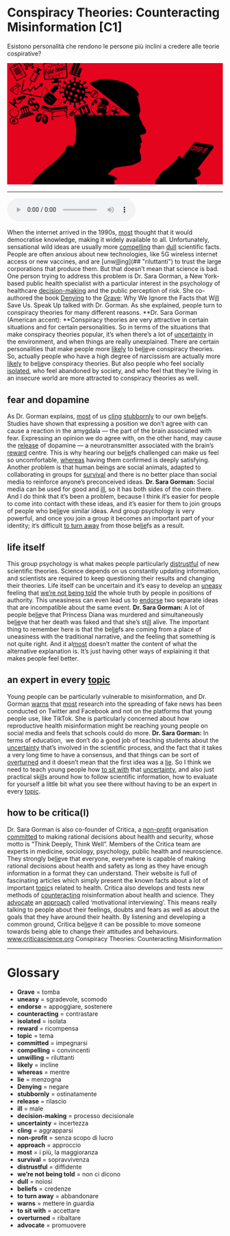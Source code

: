 # Conspiracy Theories: Counteracting Misinformation   [C1]

Esistono personalità che rendono le persone più inclini a credere alle teorie cospirative?

![](Conspiracy%20Theories%20Counteracting%20Misinformation.jpg)

--------------

<div>
<audio controls autoplay>
    <source src="https://raw.githubusercontent.com/dartie/knowledge-base/main/English/SpeakUp/2023-04/Conspiracy%20Theories%20Counteracting%20Misinformation.mp3" type="audio/mpeg">
</audio>
</div>


When the internet arrived in the 1990s, [most](## "i più, la maggioranza") thought that it would democratise knowledge, making it widely available to all. Unfortunately, sensational wild ideas are usually more [compelling](## "convincenti") than [dull](## "noiosi") scientific facts. People are often anxious about new technologies, like 5G wireless internet access or new vaccines, and are [unw[ill](## "male")ing](## "riluttanti") to trust the large corporations that produce them. But that doesn’t mean that science is bad. One person trying to address this problem is Dr. Sara Gorman, a New York-based public health specialist with a particular interest in the psychology of healthcare [decision-making](## "processo decisionale") and the public perception of risk. She co-authored the book [Denying](## "negare") to the [Grave](## "tomba"): Why We Ignore the Facts that W[ill](## "male") Save Us. Speak Up talked with Dr. Gorman. As she explained, people turn to conspiracy theories for many different reasons.
**Dr. Sara Gorman (American accent): **Conspiracy theories are very attractive in certain situations and for certain personalities. So in terms of the situations that make conspiracy theories popular, it’s when there’s a lot of [uncertainty](## "incertezza") in the environment, and when things are really unexplained. There are certain personalities that make people more [likely](## "incline") to be[lie](## "menzogna")ve conspiracy theories. So, actually people who have a high degree of narcissism are actually more [likely](## "incline") to be[lie](## "menzogna")ve conspiracy theories. But also people who feel socially [isolated](## "isolata"), who feel abandoned by society, and who feel that they’re living in an insecure world are more attracted to conspiracy theories as well.

## fear and dopamine
As Dr. Gorman explains, [most](## "i più, la maggioranza") of us [cling](## "aggrapparsi") [stubbornly](## "ostinatamente") to our own be[lie](## "menzogna")fs. Studies have shown that expressing a position we don’t agree with can cause a reaction in the amygdala — the part of the brain associated with fear. Expressing an opinion we do agree with, on the other hand, may cause the [release](## "rilascio") of dopamine — a neurotransmitter associated with the brain’s [reward](## "ricompensa") centre. This is why hearing our be[lie](## "menzogna")fs challenged can make us feel so uncomfortable, [whereas](## "mentre") having them confirmed is deeply satisfying. Another problem is that human beings are social animals, adapted to collaborating in groups for [survival](## "sopravvivenza") and there is no better place than social media to reinforce anyone’s preconceived ideas.
**Dr. Sara Gorman:** Social media can be used for good and [ill](## "male"), so it has both sides of the coin there. And I do think that it’s been a problem, because I think it’s easier for people to come into contact with these ideas, and it’s easier for them to join groups of people who be[lie](## "menzogna")ve similar ideas. And group psychology is very powerful, and once you join a group it becomes an important part of your identity; it’s difficult [to turn away](## "abbandonare") from those be[lie](## "menzogna")fs as a result.

## life itself
This group psychology is what makes people particularly [distrustful](## "diffidente") of new scientific theories. Science depends on us constantly updating information, and scientists are required to keep questioning their results and changing their theories. Life itself can be uncertain and it’s easy to develop an [uneasy](## "sgradevole, scomodo") feeling that [we’re not being told](## "non ci dicono") the whole truth by people in positions of authority. This uneasiness can even lead us to [endorse](## "appoggiare, sostenere") two separate ideas that are incompatible about the same event.
**Dr. Sara Gorman:** A lot of people be[lie](## "menzogna")ve that Princess Diana was murdered and simultaneously be[lie](## "menzogna")ve that her death was faked and that she’s st[ill](## "male") alive. The important thing to remember here is that the be[lie](## "menzogna")fs are coming from a place of uneasiness with the traditional narrative, and the feeling that something is not quite right. And it al[most](## "i più, la maggioranza") doesn’t matter the content of what the alternative explanation is. It’s just having other ways of explaining it that makes people feel better.

## an expert in every [topic](## "tema")
Young people can be particularly vulnerable to misinformation, and Dr. Gorman [warns](## "mettere in guardia") that [most](## "i più, la maggioranza") research into the spreading of fake news has been conducted on Twitter and Facebook and not on the platforms that young people use, like TikTok. She is particularly concerned about how reproductive health misinformation might be reaching young people on social media and feels that schools could do more.
**Dr. Sara Gorman:** In terms of education,  we don’t do a good job of teaching students about the [uncertainty](## "incertezza") that’s involved in the scientific process, and the fact that it takes a very long time to have a consensus, and that things can be sort of [overturned](## "ribaltare") and it doesn’t mean that the first idea was a [lie](## "menzogna"). So I think we need to teach young people how [to sit with](## "accettare") that [uncertainty](## "incertezza"), and also just practical sk[ill](## "male")s around how to follow scientific information, how to evaluate for yourself a little bit what you see there without having to be an expert in every [topic](## "tema").

## how to be critica(l)
Dr. Sara Gorman is also co-founder of Critica, a [non-profit](## "senza scopo di lucro") organisation [committed](## "impegnarsi") to making rational decisions about health and security, whose motto is “Think Deeply, Think Well”. Members of the Critica team are experts in medicine, sociology, psychology, public health and neuroscience. They strongly be[lie](## "menzogna")ve that everyone, everywhere is capable of making rational decisions about health and safety as long as they have enough information in a format they can understand. Their website is full of fascinating articles which simply present the known facts about a lot of important [topic](## "tema")s related to health. Critica also develops and tests new methods of [counteracting](## "contrastare") misinformation about health and science. They [advocate](## "promuovere") an [approach](## "approccio") called ‘motivational interviewing’. This means really talking to people about their feelings, doubts and fears as well as about the goals that they have around their health. By listening and developing a common ground, Critica be[lie](## "menzogna")ve it can be possible to move someone towards being able to change their attitudes and behaviours.
www.criticascience.org
Conspiracy Theories: Counteracting Misinformation 

--------------

<div style = "display:block; clear:both; page-break-after:always;"></div>

# Glossary
* **Grave** = tomba
* **uneasy** = sgradevole, scomodo
* **endorse** = appoggiare, sostenere
* **counteracting** = contrastare
* **isolated** = isolata
* **reward** = ricompensa
* **topic** = tema
* **committed** = impegnarsi
* **compelling** = convincenti
* **unwilling** = riluttanti
* **likely** = incline
* **whereas** = mentre
* **lie** = menzogna
* **Denying** = negare
* **stubbornly** = ostinatamente
* **release** = rilascio
* **ill** = male
* **decision-making** = processo decisionale
* **uncertainty** = incertezza
* **cling** = aggrapparsi
* **non-profit** = senza scopo di lucro
* **approach** = approccio
* **most** = i più, la maggioranza
* **survival** = sopravvivenza
* **distrustful** = diffidente
* **we’re not being told** = non ci dicono
* **dull** = noiosi
* **beliefs** = credenze
* **to turn away** = abbandonare
* **warns** = mettere in guardia
* **to sit with** = accettare
* **overturned** = ribaltare
* **advocate** = promuovere
